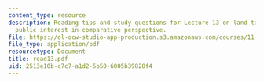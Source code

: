 ```yaml
---
content_type: resource
description: Reading tips and study questions for Lecture 13 on land takings and the
  public interest in comparative perspective.
file: https://ol-ocw-studio-app-production.s3.amazonaws.com/courses/11-201-gateway-planning-action-fall-2007/2513e10bc7c7a1d25b506005b39828f4_read13.pdf
file_type: application/pdf
resourcetype: Document
title: read13.pdf
uid: 2513e10b-c7c7-a1d2-5b50-6005b39828f4
---
```

